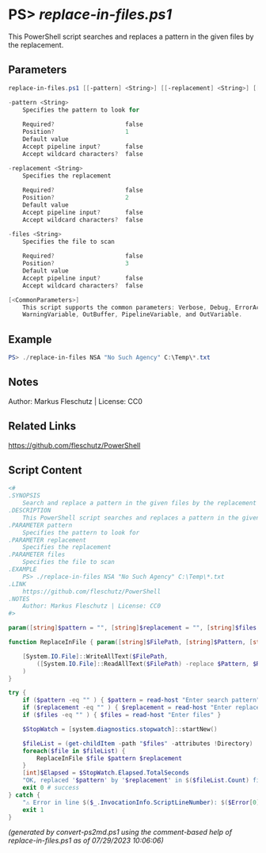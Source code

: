 PS> *replace-in-files.ps1*
====================

This PowerShell script searches and replaces a pattern in the given files by the replacement.

Parameters
----------
```powershell
replace-in-files.ps1 [[-pattern] <String>] [[-replacement] <String>] [[-files] <String>] [<CommonParameters>]

-pattern <String>
    Specifies the pattern to look for
    
    Required?                    false
    Position?                    1
    Default value                
    Accept pipeline input?       false
    Accept wildcard characters?  false

-replacement <String>
    Specifies the replacement
    
    Required?                    false
    Position?                    2
    Default value                
    Accept pipeline input?       false
    Accept wildcard characters?  false

-files <String>
    Specifies the file to scan
    
    Required?                    false
    Position?                    3
    Default value                
    Accept pipeline input?       false
    Accept wildcard characters?  false

[<CommonParameters>]
    This script supports the common parameters: Verbose, Debug, ErrorAction, ErrorVariable, WarningAction, 
    WarningVariable, OutBuffer, PipelineVariable, and OutVariable.
```

Example
-------
```powershell
PS> ./replace-in-files NSA "No Such Agency" C:\Temp\*.txt

```

Notes
-----
Author: Markus Fleschutz | License: CC0

Related Links
-------------
https://github.com/fleschutz/PowerShell

Script Content
--------------
```powershell
<#
.SYNOPSIS
	Search and replace a pattern in the given files by the replacement
.DESCRIPTION
	This PowerShell script searches and replaces a pattern in the given files by the replacement.
.PARAMETER pattern
	Specifies the pattern to look for
.PARAMETER replacement
	Specifies the replacement
.PARAMETER files
	Specifies the file to scan
.EXAMPLE
	PS> ./replace-in-files NSA "No Such Agency" C:\Temp\*.txt
.LINK
	https://github.com/fleschutz/PowerShell
.NOTES
	Author: Markus Fleschutz | License: CC0
#>

param([string]$pattern = "", [string]$replacement = "", [string]$files = "")

function ReplaceInFile { param([string]$FilePath, [string]$Pattern, [string]$Replacement)

    [System.IO.File]::WriteAllText($FilePath,
        ([System.IO.File]::ReadAllText($FilePath) -replace $Pattern, $Replacement)
    )
}

try {
	if ($pattern -eq "" ) { $pattern = read-host "Enter search pattern" }
	if ($replacement -eq "" ) { $replacement = read-host "Enter replacement" }
	if ($files -eq "" ) { $files = read-host "Enter files" }

	$StopWatch = [system.diagnostics.stopwatch]::startNew()

	$fileList = (get-childItem -path "$files" -attributes !Directory)
	foreach($file in $fileList) {
		ReplaceInFile $file $pattern $replacement
	}
	[int]$Elapsed = $StopWatch.Elapsed.TotalSeconds
	"OK, replaced '$pattern' by '$replacement' in $($fileList.Count) files in $Elapsed sec."
	exit 0 # success
} catch {
	"⚠️ Error in line $($_.InvocationInfo.ScriptLineNumber): $($Error[0])"
	exit 1
}
```

*(generated by convert-ps2md.ps1 using the comment-based help of replace-in-files.ps1 as of 07/29/2023 10:06:06)*
